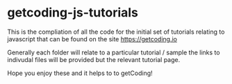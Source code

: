 # getcoding-js-tutorials

This is the compliation of all the code for the initial set of tutorials relating to javascript that can be found on the site https://getcoding.io

Generally each folder will relate to a particular tutorial / sample the links to indivudal files will be provided but the relevant tutorial page.

Hope you enjoy these and it helps to to getCoding!
